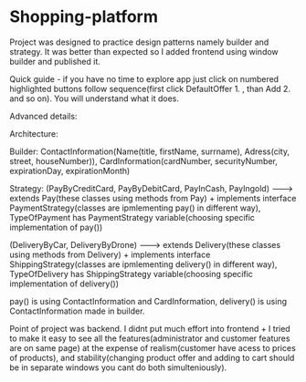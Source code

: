 # Shopping-platform

Project was designed to practice design patterns namely builder and strategy. It was better than expected so I added frontend using window builder and published it.


Quick guide - if you have no time to explore app just click on numbered highlighted buttons follow sequence(first click DefaultOffer 1. , than Add 2. and so on). You will understand what it does.



Advanced details:


Architecture:

Builder: ContactInformation(Name(title, firstName, surrname), Adress(city, street, houseNumber)), CardInformation(cardNumber, securityNumber, expirationDay, expirationMonth)


Strategy: (PayByCreditCard, PayByDebitCard, PayInCash, PayIngold) ---> extends Pay(these classes using methods from Pay) + implements interface PaymentStrategy(classes are ipmlementing pay() in different way), TypeOfPayment has PaymentStrategy variable(choosing specific implementation of pay())


(DeliveryByCar, DeliveryByDrone) ---> extends Delivery(these classes using methods from Delivery) + implements interface ShippingStrategy(classes are ipmlementing delivery() in different way), TypeOfDelivery has ShippingStrategy variable(choosing specific implementation of delivery())


pay() is using ContactInformation and CardInformation, delivery() is using ContactInformation made in builder.


Point of project was backend. I didnt put much effort into frontend + I tried to make it easy to see all the features(administrator and customer features are on same page) at the expense of realism(customer have acess to prices of products), and stability(changing product offer and adding to cart should be in separate windows you cant do both simulteniously).
